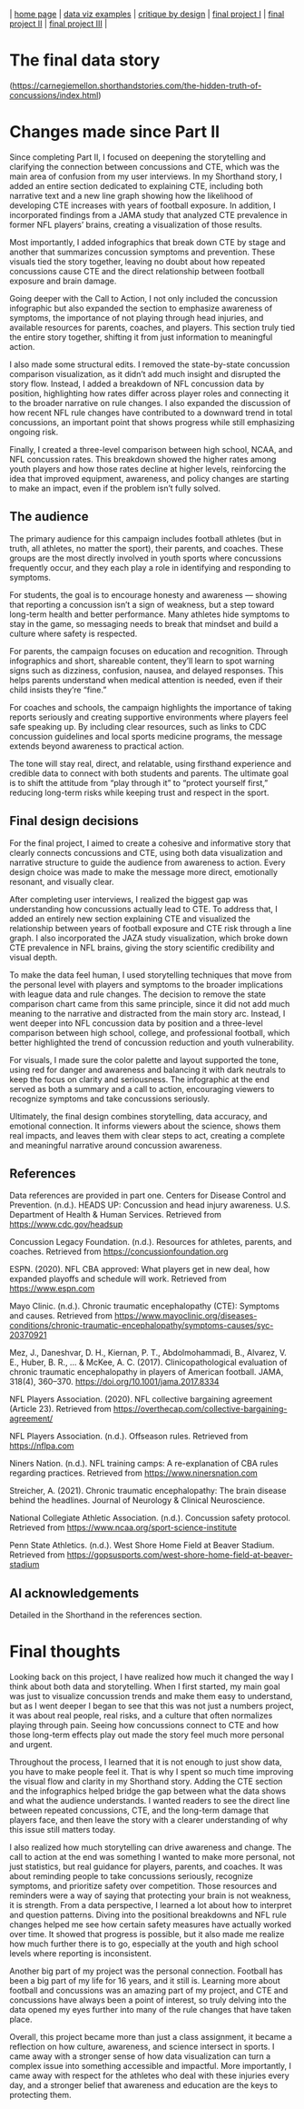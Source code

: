 | [home page](https://cmustudent.github.io/tswd-portfolio-templates/) | [data viz examples](dataviz-examples.md) | [critique by design](critique-by-design.md) | [final project I](final-project-part-one.md) | [final project II](final-project-part-two.md) | [final project III](final-project-part-three.md) |

# The final data story
(https://carnegiemellon.shorthandstories.com/the-hidden-truth-of-concussions/index.html)

# Changes made since Part II
Since completing Part II, I focused on deepening the storytelling and clarifying the connection between concussions and CTE, which was the main area of confusion from my user interviews. In my Shorthand story, I added an entire section dedicated to explaining CTE, including both narrative text and a new line graph showing how the likelihood of developing CTE increases with years of football exposure. In addition, I incorporated findings from a JAMA study that analyzed CTE prevalence in former NFL players’ brains, creating a visualization of those results.

Most importantly, I added infographics that break down CTE by stage and another that summarizes concussion symptoms and prevention. These visuals tied the story together, leaving no doubt about how repeated concussions cause CTE and the direct relationship between football exposure and brain damage.

Going deeper with the Call to Action, I not only included the concussion infographic but also expanded the section to emphasize awareness of symptoms, the importance of not playing through head injuries, and available resources for parents, coaches, and players. This section truly tied the entire story together, shifting it from just information to meaningful action.

I also made some structural edits. I removed the state-by-state concussion comparison visualization, as it didn’t add much insight and disrupted the story flow. Instead, I added a breakdown of NFL concussion data by position, highlighting how rates differ across player roles and connecting it to the broader narrative on rule changes. I also expanded the discussion of how recent NFL rule changes have contributed to a downward trend in total concussions, an important point that shows progress while still emphasizing ongoing risk.

Finally, I created a three-level comparison between high school, NCAA, and NFL concussion rates. This breakdown showed the higher rates among youth players and how those rates decline at higher levels, reinforcing the idea that improved equipment, awareness, and policy changes are starting to make an impact, even if the problem isn’t fully solved.
## The audience
The primary audience for this campaign includes football athletes (but in truth, all athletes, no matter the sport), their parents, and coaches. These groups are the most directly involved in youth sports where concussions frequently occur, and they each play a role in identifying and responding to symptoms.

For students, the goal is to encourage honesty and awareness — showing that reporting a concussion isn’t a sign of weakness, but a step toward long-term health and better performance. Many athletes hide symptoms to stay in the game, so messaging needs to break that mindset and build a culture where safety is respected.

For parents, the campaign focuses on education and recognition. Through infographics and short, shareable content, they’ll learn to spot warning signs such as dizziness, confusion, nausea, and delayed responses. This helps parents understand when medical attention is needed, even if their child insists they’re “fine.”

For coaches and schools, the campaign highlights the importance of taking reports seriously and creating supportive environments where players feel safe speaking up. By including clear resources, such as links to CDC concussion guidelines and local sports medicine programs, the message extends beyond awareness to practical action.

The tone will stay real, direct, and relatable, using firsthand experience and credible data to connect with both students and parents. The ultimate goal is to shift the attitude from “play through it” to “protect yourself first,” reducing long-term risks while keeping trust and respect in the sport.

## Final design decisions


For the final project, I aimed to create a cohesive and informative story that clearly connects concussions and CTE, using both data visualization and narrative structure to guide the audience from awareness to action. Every design choice was made to make the message more direct, emotionally resonant, and visually clear.

After completing user interviews, I realized the biggest gap was understanding how concussions actually lead to CTE. To address that, I added an entirely new section explaining CTE and visualized the relationship between years of football exposure and CTE risk through a line graph. I also incorporated the JAZA study visualization, which broke down CTE prevalence in NFL brains, giving the story scientific credibility and visual depth.

To make the data feel human, I used storytelling techniques that move from the personal level with players and symptoms to the broader implications with league data and rule changes. The decision to remove the state comparison chart came from this same principle, since it did not add much meaning to the narrative and distracted from the main story arc. Instead, I went deeper into NFL concussion data by position and a three-level comparison between high school, college, and professional football, which better highlighted the trend of concussion reduction and youth vulnerability.

For visuals, I made sure the color palette and layout supported the tone, using red for danger and awareness and balancing it with dark neutrals to keep the focus on clarity and seriousness. The infographic at the end served as both a summary and a call to action, encouraging viewers to recognize symptoms and take concussions seriously.

Ultimately, the final design combines storytelling, data accuracy, and emotional connection. It informs viewers about the science, shows them real impacts, and leaves them with clear steps to act, creating a complete and meaningful narrative around concussion awareness.
## References
Data references are provided in part one.
Centers for Disease Control and Prevention. (n.d.). HEADS UP: Concussion and head injury awareness. U.S. Department of Health & Human Services. Retrieved from https://www.cdc.gov/headsup

Concussion Legacy Foundation. (n.d.). Resources for athletes, parents, and coaches. Retrieved from https://concussionfoundation.org

ESPN. (2020). NFL CBA approved: What players get in new deal, how expanded playoffs and schedule will work. Retrieved from https://www.espn.com

Mayo Clinic. (n.d.). Chronic traumatic encephalopathy (CTE): Symptoms and causes. Retrieved from https://www.mayoclinic.org/diseases-conditions/chronic-traumatic-encephalopathy/symptoms-causes/syc-20370921

Mez, J., Daneshvar, D. H., Kiernan, P. T., Abdolmohammadi, B., Alvarez, V. E., Huber, B. R., ... & McKee, A. C. (2017). Clinicopathological evaluation of chronic traumatic encephalopathy in players of American football. JAMA, 318(4), 360–370. https://doi.org/10.1001/jama.2017.8334

NFL Players Association. (2020). NFL collective bargaining agreement (Article 23). Retrieved from https://overthecap.com/collective-bargaining-agreement/

NFL Players Association. (n.d.). Offseason rules. Retrieved from https://nflpa.com

Niners Nation. (n.d.). NFL training camps: A re-explanation of CBA rules regarding practices. Retrieved from https://www.ninersnation.com

Streicher, A. (2021). Chronic traumatic encephalopathy: The brain disease behind the headlines. Journal of Neurology & Clinical Neuroscience.

National Collegiate Athletic Association. (n.d.). Concussion safety protocol. Retrieved from https://www.ncaa.org/sport-science-institute

Penn State Athletics. (n.d.). West Shore Home Field at Beaver Stadium. Retrieved from https://gopsusports.com/west-shore-home-field-at-beaver-stadium


## AI acknowledgements


Detailed in the Shorthand in the references section.
# Final thoughts

Looking back on this project, I have realized how much it changed the way I think about both data and storytelling. When I first started, my main goal was just to visualize concussion trends and make them easy to understand, but as I went deeper I began to see that this was not just a numbers project, it was about real people, real risks, and a culture that often normalizes playing through pain. Seeing how concussions connect to CTE and how those long-term effects play out made the story feel much more personal and urgent.

Throughout the process, I learned that it is not enough to just show data, you have to make people feel it. That is why I spent so much time improving the visual flow and clarity in my Shorthand story. Adding the CTE section and the infographics helped bridge the gap between what the data shows and what the audience understands. I wanted readers to see the direct line between repeated concussions, CTE, and the long-term damage that players face, and then leave the story with a clearer understanding of why this issue still matters today.

I also realized how much storytelling can drive awareness and change. The call to action at the end was something I wanted to make more personal, not just statistics, but real guidance for players, parents, and coaches. It was about reminding people to take concussions seriously, recognize symptoms, and prioritize safety over competition. Those resources and reminders were a way of saying that protecting your brain is not weakness, it is strength.
From a data perspective, I learned a lot about how to interpret and question patterns. Diving into the positional breakdowns and NFL rule changes helped me see how certain safety measures have actually worked over time. It showed that progress is possible, but it also made me realize how much further there is to go, especially at the youth and high school levels where reporting is inconsistent.

Another big part of my project was the personal connection. Football has been a big part of my life for 16 years, and it still is. Learning more about football and concussions was an amazing part of my project, and CTE and concussions have always been a point of interest, so truly delving into the data opened my eyes further into many of the rule changes that have taken place. 


Overall, this project became more than just a class assignment, it became a reflection on how culture, awareness, and science intersect in sports. I came away with a stronger sense of how data visualization can turn a complex issue into something accessible and impactful. More importantly, I came away with respect for the athletes who deal with these injuries every day, and a stronger belief that awareness and education are the keys to protecting them.

